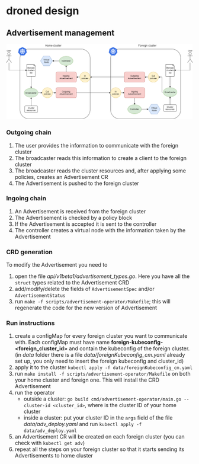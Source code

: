 # droned design

## Advertisement management
![architecture](../images/droned/Architecture.png)

### Outgoing chain
1. The user provides the information to communicate with the foreign cluster
2. The broadcaster reads this information to create a client to the foreign cluster
3. The broadcaster reads the cluster resources and, after applying some policies, creates an Advertisement CR
4. The Advertisement is pushed to the foreign cluster

### Ingoing chain
1. An Advertisement is received from the foreign cluster
2. The Advertisement is checked by a policy block
3. If the Advertisement is accepted it is sent to the controller
4. The controller creates a virtual node with the information taken by the Advertisement

### CRD generation
To modify the Advertisement you need to
1. open the file _api/v1beta1/advertisement_types.go_. Here you have all the `struct` types related to the Advertisement CRD
2. add/modify/delete the fields of `AdvertisementSpec` and/or `AdvertisementStatus`
3. run `make -f scripts/advertisement-operator/Makefile`; this will regenerate the code for the new version of Advertisement

### Run instructions
1. create a configMap for every foreign cluster you want to communicate with. 
Each configMap must have name **foreign-kubeconfig-<foreign_cluster_id>** and contain the kubeconfig of the foreign cluster.
(in _data_ folder there is a file _data/foreignKubeconfig_cm.yaml_ already set up, you only need to insert the foreign kubeconfig and cluster_id)
2. apply it to the cluster `kubectl apply -f data/foreignKubeconfig_cm.yaml`
3. run `make install -f scripts/advertisement-operator/Makefile` on both your home cluster and foreign one. This will install the CRD Advertisement
4. run the operator
    - outside a cluster: `go build cmd/advertisement-operator/main.go --cluster-id <cluster_id>`, where <cluster-id> is the cluster ID of your home cluster
    - inside a cluster: put your cluster ID in the `args` field of the file _data/adv_deploy.yaml_ and run `kubectl apply -f data/adv_deploy.yaml`
5. an Advertisement CR will be created on each foreign cluster (you can check with `kubectl get adv`)
6. repeat all the steps on your foreign cluster so that it starts sending its Advertisements to home cluster